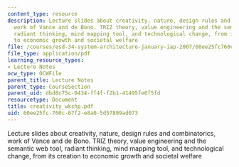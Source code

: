 ```yaml
---
content_type: resource
description: Lecture slides about creativity, nature, design rules and combinatorics,
  work of Vance and de Bono. TRIZ theory, value engineering and the semantic web tool,
  radiant thinking, mind mapping tool, and technological change, from its creation
  to economic growth and societal welfare
file: /courses/esd-34-system-architecture-january-iap-2007/60ee25fc760c67f2e8a05d57809ad073_creativity_wkshp.pdf
file_type: application/pdf
learning_resource_types:
- Lecture Notes
ocw_type: OCWFile
parent_title: Lecture Notes
parent_type: CourseSection
parent_uid: dbd8c75c-0434-ff4f-f2b1-41495fe6f5fd
resourcetype: Document
title: creativity_wkshp.pdf
uid: 60ee25fc-760c-67f2-e8a0-5d57809ad073
---
```

Lecture slides about creativity, nature, design rules and combinatorics, work of Vance and de Bono. TRIZ theory, value engineering and the semantic web tool, radiant thinking, mind mapping tool, and technological change, from its creation to economic growth and societal welfare

